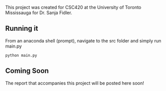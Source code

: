 This project was created for CSC420 at the University of Toronto Mississauga for Dr. Sanja Fidler. 

## Running it
From an anaconda shell (prompt), navigate to the src folder and simply run main.py

`python main.py`

## Coming Soon
The report that accompanies this project will be posted here soon!
